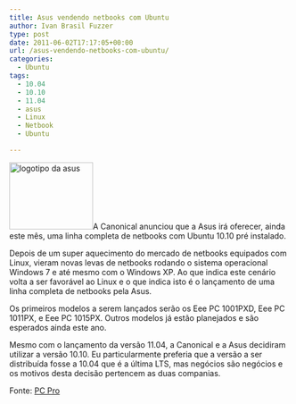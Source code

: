 ```yaml
---
title: Asus vendendo netbooks com Ubuntu
author: Ivan Brasil Fuzzer
type: post
date: 2011-06-02T17:17:05+00:00
url: /asus-vendendo-netbooks-com-ubuntu/
categories:
  - Ubuntu
tags:
  - 10.04
  - 10.10
  - 11.04
  - asus
  - Linux
  - Netbook
  - Ubuntu

---
```

[<img class="alignleft size-thumbnail wp-image-2294" title="asus-logo" src="http://www.ubuntero.com.br/wp-content/uploads/2011/06/asus-logo-150x120.jpg" alt="logotipo da asus" width="150" height="120" />][1]A Canonical anunciou que a Asus irá oferecer, ainda este mês, uma linha completa de netbooks com Ubuntu 10.10 pré instalado.

Depois de um super aquecimento do mercado de netbooks equipados com Linux, vieram novas levas de netbooks rodando o sistema operacional Windows 7 e até mesmo com o Windows XP. Ao que indica este cenário volta a ser favorável ao Linux e o que indica isto é o lançamento de uma linha completa de netbooks pela Asus.

Os primeiros modelos a serem lançados serão os ﻿Eee PC 1001PXD, Eee PC 1011PX, e Eee PC 1015PX. Outros modelos já estão planejados e são esperados ainda este ano.

Mesmo com o lançamento da versão 11.04, a Canonical e a Asus decidiram utilizar a versão 10.10. Eu particularmente preferia que a versão a ser distribuída fosse a 10.04 que é a última LTS, mas negócios são negócios e os motivos desta decisão pertencem as duas companias.

Fonte: [PC Pro][2]

 [1]: http://www.ubuntero.com.br/wp-content/uploads/2011/06/asus-logo.jpg
 [2]: http://www.pcpro.co.uk/news/enterprise/367768/asus-to-ship-ubuntu-netbooks